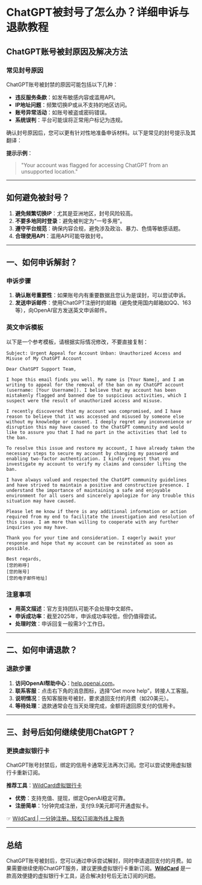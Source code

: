 # ChatGPT被封号了怎么办？详细申诉与退款教程

## ChatGPT账号被封原因及解决方法

### 常见封号原因
ChatGPT账号被封禁的原因可能包括以下几种：
- **违反服务条款**：如发布敏感内容或滥用API。
- **IP地址问题**：频繁切换IP或从不支持的地区访问。
- **账号异常活动**：如账号被盗或密码错误。
- **系统误判**：平台可能误将正常用户标记为违规。

确认封号原因后，您可以更有针对性地准备申诉材料。以下是常见的封号提示及其翻译：

**提示示例**：
> "Your account was flagged for accessing ChatGPT from an unsupported location."

---

## 如何避免被封号？

1. **避免频繁切换IP**：尤其是亚洲地区，封号风险较高。
2. **不要多地同时登录**：避免被判定为“一号多用”。
3. **遵守平台规范**：确保内容合规，避免涉及政治、暴力、色情等敏感话题。
4. **合理使用API**：滥用API可能导致封号。

---

## 一、如何申诉解封？

### 申诉步骤
1. **确认账号重要性**：如果账号内有重要数据且您认为是误封，可以尝试申诉。
2. **发送申诉邮件**：使用ChatGPT注册时的邮箱（避免使用国内邮箱如QQ、163等），向OpenAI官方发送英文申诉邮件。

### 英文申诉模板
以下是一个参考模板，请根据实际情况修改，不要直接复制：

```
Subject: Urgent Appeal for Account Unban: Unauthorized Access and Misuse of My ChatGPT Account

Dear ChatGPT Support Team,

I hope this email finds you well. My name is [Your Name], and I am writing to appeal for the removal of the ban on my ChatGPT account (username: [Your Username]). I believe that my account has been mistakenly flagged and banned due to suspicious activities, which I suspect were the result of unauthorized access and misuse.

I recently discovered that my account was compromised, and I have reason to believe that it was accessed and misused by someone else without my knowledge or consent. I deeply regret any inconvenience or disruption this may have caused to the ChatGPT community and would like to assure you that I had no part in the activities that led to the ban.

To resolve this issue and restore my account, I have already taken the necessary steps to secure my account by changing my password and enabling two-factor authentication. I kindly request that you investigate my account to verify my claims and consider lifting the ban.

I have always valued and respected the ChatGPT community guidelines and have strived to maintain a positive and constructive presence. I understand the importance of maintaining a safe and enjoyable environment for all users and sincerely apologize for any trouble this situation may have caused.

Please let me know if there is any additional information or action required from my end to facilitate the investigation and resolution of this issue. I am more than willing to cooperate with any further inquiries you may have.

Thank you for your time and consideration. I eagerly await your response and hope that my account can be reinstated as soon as possible.

Best regards,  
[您的称呼]  
[您的账号]  
[您的电子邮件地址]
```

### 注意事项
- **用英文描述**：官方支持团队可能不会处理中文邮件。
- **申诉成功率**：截至2025年，申诉成功率较低，但仍值得尝试。
- **处理时效**：申诉回复一般需3个工作日。

---

## 二、如何申请退款？

### 退款步骤
1. **访问OpenAI帮助中心**：[help.openai.com](https://help.openai.com)。
2. **联系客服**：点击右下角的消息图标，选择“Get more help”，转接人工客服。
3. **说明情况**：告知客服账号被封，要求退回支付的月费（如20美元）。
4. **等待处理**：退款通常会在当天处理完成，金额将退回原支付的信用卡。

---

## 三、封号后如何继续使用ChatGPT？

### 更换虚拟银行卡
ChatGPT账号封禁后，绑定的信用卡通常无法再次订阅。您可以尝试使用虚拟银行卡重新订阅。

**推荐工具**：[WildCard虚拟银行卡](https://bit.ly/bewildcard)  
- **优势**：支持充值、提现，绑定OpenAI稳定可靠。
- **注册简单**：1分钟完成注册，支付9.9美元即可开通虚拟卡。

☞ [WildCard | 一分钟注册，轻松订阅海外线上服务](https://bit.ly/bewildcard)

---

## 总结

ChatGPT账号被封后，您可以通过申诉尝试解封，同时申请退回支付的月费。如果需要继续使用ChatGPT服务，建议更换虚拟银行卡重新订阅。**[WildCard](https://bit.ly/bewildcard)** 是一款高效便捷的虚拟银行卡工具，适合解决封号后无法订阅的问题。
